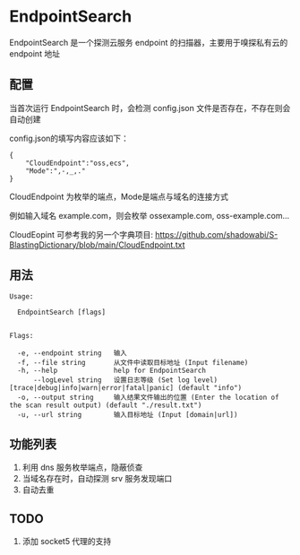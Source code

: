 # EndpointSearch
EndpointSearch 是一个探测云服务 endpoint 的扫描器，主要用于嗅探私有云的 endpoint 地址

## 配置
当首次运行 EndpointSearch 时，会检测 config.json 文件是否存在，不存在则会自动创建

config.json的填写内容应该如下：
```
{
	"CloudEndpoint":"oss,ecs",
	"Mode":",-,_,."
}
```
CloudEndpoint 为枚举的端点，Mode是端点与域名的连接方式

例如输入域名 example.com，则会枚举 ossexample.com, oss-example.com...

CloudEopint 可参考我的另一个字典项目: https://github.com/shadowabi/S-BlastingDictionary/blob/main/CloudEndpoint.txt

## 用法
```
Usage:

  EndpointSearch [flags]


Flags:

  -e, --endpoint string   输入
  -f, --file string       从文件中读取目标地址 (Input filename)
  -h, --help              help for EndpointSearch
      --logLevel string   设置日志等级 (Set log level) [trace|debug|info|warn|error|fatal|panic] (default "info")
  -o, --output string     输入结果文件输出的位置 (Enter the location of the scan result output) (default "./result.txt")
  -u, --url string        输入目标地址 (Input [domain|url])

```

## 功能列表

1. 利用 dns 服务枚举端点，隐蔽侦查
2. 当域名存在时，自动探测 srv 服务发现端口
3. 自动去重

## TODO
1. 添加 socket5 代理的支持

